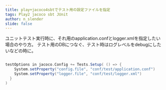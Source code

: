 ```yaml
---
title: play+jacoco4sbtでテスト用の設定ファイルを指定
tags: Play2 jacoco sbt JUnit
author: n_slender
slide: false
---
```

ユニットテスト実行時に、それ用のapplication.confとlogger.xmlを指定したい場合のやり方。
テスト用のDBにつなぐ、テスト時はログレベルをdebugにしたいなどの時に。

```lang:build.sbt

testOptions in jacoco.Config += Tests.Setup( () => {
    System.setProperty("config.file", "conf/test/application.conf")
    System.setProperty("logger.file", "conf/test/logger.xml")
  }
)

```


